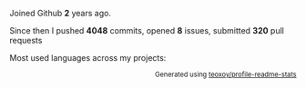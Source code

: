 Joined Github **2** years ago.

Since then I pushed **4048** commits, opened **8** issues, submitted **320** pull requests

Most used languages across my projects:


<p align="right"><sub>Generated using <a href="https://github.com/marketplace/actions/profile-readme-stats">teoxoy/profile-readme-stats</a></sub></p>
